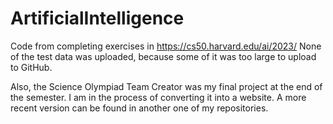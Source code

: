 # ArtificialIntelligence
Code from completing exercises in https://cs50.harvard.edu/ai/2023/
None of the test data was uploaded, because some of it was too large to upload to GitHub.

Also, the Science Olympiad Team Creator was my final project at the end of the semester.
I am in the process of converting it into a website. A more recent version can be found in another one of my repositories.
